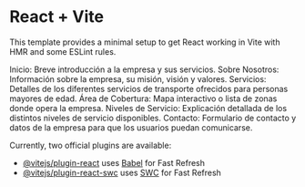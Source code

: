 # React + Vite

This template provides a minimal setup to get React working in Vite with HMR and some ESLint rules.

Inicio: Breve introducción a la empresa y sus servicios.
Sobre Nosotros: Información sobre la empresa, su misión, visión y valores.
Servicios: Detalles de los diferentes servicios de transporte ofrecidos para personas mayores de edad.
Área de Cobertura: Mapa interactivo o lista de zonas donde opera la empresa.
Niveles de Servicio: Explicación detallada de los distintos niveles de servicio disponibles.
Contacto: Formulario de contacto y datos de la empresa para que los usuarios puedan comunicarse.

Currently, two official plugins are available:

- [@vitejs/plugin-react](https://github.com/vitejs/vite-plugin-react/blob/main/packages/plugin-react/README.md) uses [Babel](https://babeljs.io/) for Fast Refresh
- [@vitejs/plugin-react-swc](https://github.com/vitejs/vite-plugin-react-swc) uses [SWC](https://swc.rs/) for Fast Refresh
